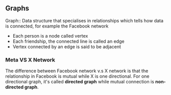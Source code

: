 ## Graphs

Graph:: Data structure that specialises in relationships which tells how data is connected, for example the Facebook network 
- Each person is a node called vertex
- Each friendship, the connected line is called an edge
- Vertex connected by an edge is said to be adjacent 

### Meta VS X Network
The difference between Facebook network v.s X network is that the relationship in Facebook is mutual while X is one directional. For one directional graph, it's called **directed graph** while mutual connection is **non-directed graph**.